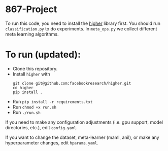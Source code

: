 # 867-Project

To run this code, you need to install the [higher](https://github.com/facebookresearch/higher) library first. You should run `classification.py` to do experiments. In `meta_ops.py` we collect different meta learning algorithms. 


# To run (updated):

- Clone this repository.
- Install `higher` with 
    ```
    git clone git@github.com:facebookresearch/higher.git
    cd higher
    pip install .
    ```
- Run `pip install -r requirements.txt`
- Run `chmod +x run.sh`
- Run `./run.sh`

If you need to make any configuration adjustments (i.e. gpu support, model directories, etc.), edit `config.yaml`.

If you want to change the dataset, meta-learner (maml, anil), or make any hyperparameter changes, edit `hparams.yaml`.